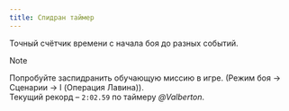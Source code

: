 ```yaml
---
title: Спидран таймер
---
```


Точный счётчик времени с начала боя до разных событий.

> [!NOTE]
> Попробуйте заспидранить обучающую миссию в игре. (Режим боя -> Сценарии -> I (Операция Лавина)).  
> Текущий рекорд – `2:02.59` по таймеру _@Valberton_.